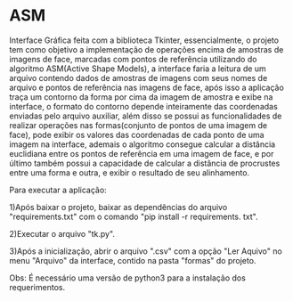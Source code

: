 # ASM
Interface Gráfica feita com a biblioteca Tkinter, essencialmente, o projeto tem como objetivo a implementação de operações encima de amostras de imagens de face, marcadas com pontos de referência utilizando do algoritmo ASM(Active Shape Models), a interface faria a leitura de um arquivo contendo dados de amostras de imagens com seus nomes de arquivo e pontos de referência nas imagens de face, após isso a aplicação traça um contorno da forma por cima da imagem de amostra e exibe na interface, o formato do contorno depende inteiramente das coordenadas enviadas pelo arquivo auxiliar, além disso se possui as funcionalidades de realizar operações nas formas(conjunto de pontos de uma imagem de face), pode exibir os valores das coordenadas de cada ponto de uma imagem na interface, ademais o algoritmo consegue calcular a distância euclidiana entre os pontos de referência em uma imagem de face, e por último também possui a capacidade de calcular a distância de procrustes entre uma forma e outra, e exibir o resultado de seu alinhamento.

Para executar a aplicação:

  1)Após baixar o projeto, baixar as dependências do arquivo "requirements.txt" com o comando "pip install -r requirements. txt".
  
  2)Executar o arquivo "tk.py".
  
  3)Após a inicialização, abrir o arquivo ".csv" com a opção "Ler Aquivo" no menu "Arquivo" da interface, contido na pasta "formas" do projeto.

Obs: É necessário uma versão de python3 para a instalação dos requerimentos.
